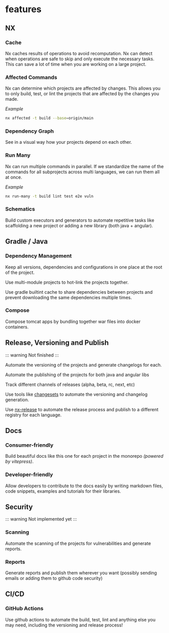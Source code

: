 # features

## NX

### Cache

Nx caches results of operations to avoid recomputation. Nx can detect when operations are safe to skip and only execute the necessary tasks. This can save a lot of time when you are working on a large project.

### Affected Commands

Nx can determine which projects are affected by changes. This allows you to only build, test, or lint the projects that are affected by the changes you made.

_Example_
```bash
nx affected -t build --base=origin/main
```

### Dependency Graph

See in a visual way how your projects depend on each other.

### Run Many

Nx can run multiple commands in parallel.
If we standardize the name of the commands for all subprojects across multi
languages, we can run them all at once.

_Example_
```bash
nx run-many -t build lint test e2e vuln
```

### Schematics

Build custom executors and generators to automate repetitive tasks like
scaffolding a new project or adding a new library (both java + angular).

## Gradle / Java

### Dependency Management

Keep all versions, dependencies and configurations in one place at the root of the project.

Use multi-module projects to hot-link the projects together.

Use gradle builtint cache to share dependencies between projects and prevent downloading the same dependencies multiple times.

### Compose

Compose tomcat apps by bundling together war files into docker containers.

## Release, Versioning and Publish

::: warning
Not finished
:::

Automate the versioning of the projects and generate changelogs for each.

Automate the publishing of the projects for both java and angular libs

Track different channels of releases (alpha, beta, rc, next, etc)

Use tools like [changesets](https://github.com/changesets/changesets) to automate the versioning and changelog generation.

Use [nx-release](https://nx.dev/features/manage-releases) to automate the release process and publish to a different registry for each language.

## Docs

### Consumer-friendly
Build beautiful docs like this one for each project in the monorepo _(powered by vitepress)_.

### Developer-friendly
Allow developers to contribute to the docs easily by writing markdown files, code snippets, examples and tutorials for their libraries.

## Security

::: warning
Not implemented yet
:::

### Scanning
Automate the scanning of the projects for vulnerabilities and generate reports.

### Reports

Generate reports and publish them wherever you want (possibly sending emails or
adding them to github code security)

## CI/CD

### GitHub Actions

Use github actions to automate the build, test, lint and anything else you may
need, including the versioning and release process!
